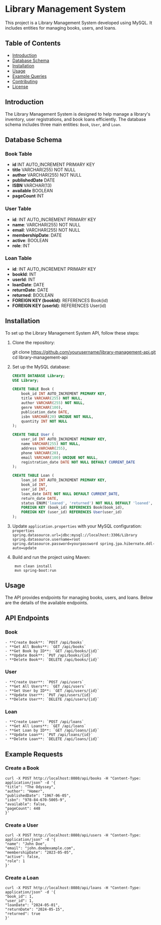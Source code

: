 # Library Management System

This project is a Library Management System developed using MySQL. It includes entities for managing books, users, and loans.

## Table of Contents

- [Introduction](#introduction)
- [Database Schema](#database-schema)
- [Installation](#installation)
- [Usage](#usage)
- [Example Queries](#example-queries)
- [Contributing](#contributing)
- [License](#license)

## Introduction

The Library Management System is designed to help manage a library's inventory, user registrations, and book loans efficiently. The database schema includes three main entities: `Book`, `User`, and `Loan`.

## Database Schema

### Book Table

- **id** INT AUTO_INCREMENT PRIMARY KEY
- **title** VARCHAR(255) NOT NULL
- **author** VARCHAR(255) NOT NULL
- **publishedDate** DATE
- **ISBN** VARCHAR(13)
- **available** BOOLEAN
- **pageCount** INT 

### User Table

- **id**: INT AUTO_INCREMENT PRIMARY KEY
- **name**: VARCHAR(255) NOT NULL
- **email**: VARCHAR(255) NOT NULL
- **membershipDate**: DATE
- **active**: BOOLEAN
- **role**: INT

### Loan Table

- **id**: INT AUTO_INCREMENT PRIMARY KEY
- **bookId**: INT
- **userId**: INT
- **loanDate**: DATE
- **returnDate**: DATE
- **returned**: BOOLEAN
- **FOREIGN KEY (bookId)**: REFERENCES Book(id)
- **FOREIGN KEY (userId)**: REFERENCES User(id)

## Installation

To set up the Library Management System API, follow these steps:

1. Clone the repository:
    
    git clone https://github.com/yourusername/library-management-api.git
    cd library-management-api
    

2. Set up the MySQL database:
    ```sql
    CREATE DATABASE Library;
    USE Library;

    CREATE TABLE Book (
        book_id INT AUTO_INCREMENT PRIMARY KEY,
        title VARCHAR(255) NOT NULL,
        author VARCHAR(255) NOT NULL,
        genre VARCHAR(100),
        publication_date DATE,
        isbn VARCHAR(20) UNIQUE NOT NULL,
        quantity INT NOT NULL
    );

    CREATE TABLE User (
        user_id INT AUTO_INCREMENT PRIMARY KEY,
        name VARCHAR(255) NOT NULL,
        address VARCHAR(255),
        phone VARCHAR(20),
        email VARCHAR(100) UNIQUE NOT NULL,
        registration_date DATE NOT NULL DEFAULT CURRENT_DATE
    );

    CREATE TABLE Loan (
        loan_id INT AUTO_INCREMENT PRIMARY KEY,
        book_id INT,
        user_id INT,
        loan_date DATE NOT NULL DEFAULT CURRENT_DATE,
        return_date DATE,
        status ENUM('loaned', 'returned') NOT NULL DEFAULT 'loaned',
        FOREIGN KEY (book_id) REFERENCES Book(book_id),
        FOREIGN KEY (user_id) REFERENCES User(user_id)
    );
    ```

3. Update `application.properties` with your MySQL configuration:
        ```properties
        spring.datasource.url=jdbc:mysql://localhost:3306/Library
        spring.datasource.username=root
        spring.datasource.password=yourpassword
        spring.jpa.hibernate.ddl-auto=update
        ```

4. Build and run the project using Maven:
    
        mvn clean install
        mvn spring-boot:run
    

## Usage

The API provides endpoints for managing books, users, and loans. Below are the details of the available endpoints.

## API Endpoints

### Book
    
    - **Create Book**: `POST /api/books`
    - **Get All Books**: `GET /api/books`
    - **Get Book by ID**: `GET /api/books/{id}`
    - **Update Book**: `PUT /api/books/{id}`
    - **Delete Book**: `DELETE /api/books/{id}`
    
### User
    
    - **Create User**: `POST /api/users`
    - **Get All Users**: `GET /api/users`
    - **Get User by ID**: `GET /api/users/{id}`
    - **Update User**: `PUT /api/users/{id}`
    - **Delete User**: `DELETE /api/users/{id}`
    
### Loan
    
    - **Create Loan**: `POST /api/loans`
    - **Get All Loans**: `GET /api/loans`
    - **Get Loan by ID**: `GET /api/loans/{id}`
    - **Update Loan**: `PUT /api/loans/{id}`
    - **Delete Loan**: `DELETE /api/loans/{id}`
    
## Example Requests

### Create a Book

    
    curl -X POST http://localhost:8080/api/books -H "Content-Type: application/json" -d '{
    "title": "The Odyssey",
    "author": "Homer",
    "publishedDate": "1967-06-05",
    "isbn": "978-84-670-5005-9",
    "available": false,
    "pageCount": 448 
    }'

### Create a User

    curl -X POST http://localhost:8080/api/users -H "Content-Type: application/json" -d '{
    "name": "John Doe",
    "email": "john.doe@example.com",
    "membershipDate": "2023-05-05",
    "active": false,
    "role": 1    
    }'

### Create a Loan

    curl -X POST http://localhost:8080/api/loans -H "Content-Type: application/json" -d '{
    "book_id": 1,
    "user_id": 1,
    "loanDate": "2024-05-01",
    "returnDate": "2024-05-15",
    "returned": true
    }'


